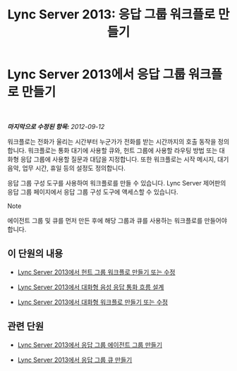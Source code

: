﻿---
title: 'Lync Server 2013: 응답 그룹 워크플로 만들기'
TOCTitle: 응답 그룹 워크플로 만들기
ms:assetid: 41272258-728d-42bd-b4d4-2a499734c720
ms:mtpsurl: https://technet.microsoft.com/ko-kr/library/Gg425918(v=OCS.15)
ms:contentKeyID: 49303432
ms.date: 08/10/2015
mtps_version: v=OCS.15
ms.translationtype: HT
---

# Lync Server 2013에서 응답 그룹 워크플로 만들기

 

_**마지막으로 수정된 항목:** 2012-09-12_

워크플로는 전화가 울리는 시간부터 누군가가 전화를 받는 시간까지의 호출 동작을 정의합니다. 워크플로는 통화 대기에 사용할 큐와, 헌트 그룹에 사용할 라우팅 방법 또는 대화형 응답 그룹에 사용할 질문과 대답을 지정합니다. 또한 워크플로는 시작 메시지, 대기 음악, 업무 시간, 휴일 등의 설정도 정의합니다.

응답 그룹 구성 도구를 사용하여 워크플로를 만들 수 있습니다. Lync Server 제어판의 응답 그룹 페이지에서 응답 그룹 구성 도구에 액세스할 수 있습니다.


> [!NOTE]
> 에이전트 그룹 및 큐를 먼저 만든 후에 해당 그룹과 큐를 사용하는 워크플로를 만들어야 합니다.



## 이 단원의 내용

  - [Lync Server 2013에서 헌트 그룹 워크플로 만들기 또는 수정](lync-server-2013-create-or-modify-a-hunt-group-workflow.md)

  - [Lync Server 2013에서 대화형 음성 응답 통화 흐름 설계](lync-server-2013-design-interactive-voice-response-call-flows.md)

  - [Lync Server 2013에서 대화형 워크플로 만들기 또는 수정](lync-server-2013-create-or-modify-an-interactive-workflow.md)

## 관련 단원

  - [Lync Server 2013에서 응답 그룹 에이전트 그룹 만들기](lync-server-2013-create-response-group-agent-groups.md)

  - [Lync Server 2013에서 응답 그룹 큐 만들기](lync-server-2013-create-response-group-queues.md)

